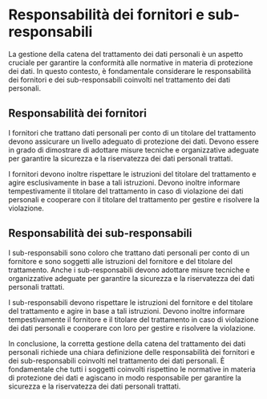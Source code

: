 # Responsabilità dei fornitori e sub-responsabili

La gestione della catena del trattamento dei dati personali è un aspetto cruciale per garantire la conformità alle normative in materia di protezione dei dati. In questo contesto, è fondamentale considerare le responsabilità dei fornitori e dei sub-responsabili coinvolti nel trattamento dei dati personali.

## Responsabilità dei fornitori

I fornitori che trattano dati personali per conto di un titolare del trattamento devono assicurare un livello adeguato di protezione dei dati. Devono essere in grado di dimostrare di adottare misure tecniche e organizzative adeguate per garantire la sicurezza e la riservatezza dei dati personali trattati.

I fornitori devono inoltre rispettare le istruzioni del titolare del trattamento e agire esclusivamente in base a tali istruzioni. Devono inoltre informare tempestivamente il titolare del trattamento in caso di violazione dei dati personali e cooperare con il titolare del trattamento per gestire e risolvere la violazione.

## Responsabilità dei sub-responsabili

I sub-responsabili sono coloro che trattano dati personali per conto di un fornitore e sono soggetti alle istruzioni del fornitore e del titolare del trattamento. Anche i sub-responsabili devono adottare misure tecniche e organizzative adeguate per garantire la sicurezza e la riservatezza dei dati personali trattati.

I sub-responsabili devono rispettare le istruzioni del fornitore e del titolare del trattamento e agire in base a tali istruzioni. Devono inoltre informare tempestivamente il fornitore e il titolare del trattamento in caso di violazione dei dati personali e cooperare con loro per gestire e risolvere la violazione.

In conclusione, la corretta gestione della catena del trattamento dei dati personali richiede una chiara definizione delle responsabilità dei fornitori e dei sub-responsabili coinvolti nel trattamento dei dati personali. È fondamentale che tutti i soggetti coinvolti rispettino le normative in materia di protezione dei dati e agiscano in modo responsabile per garantire la sicurezza e la riservatezza dei dati personali trattati.